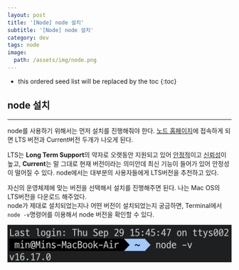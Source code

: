 ```yaml
---
layout: post
title: '[Node] node 설치'
subtitle: '[Node] node 설치'
category: dev
tags: node
image:
  path: /assets/img/node.png
---
```


<!-- prettier-ignore -->
* this ordered seed list will be replaced by the toc 
{:toc}

## node 설치

---

node를 사용하기 위해서는 먼저 설치를 진행해줘야 한다. [노드 홈페이지](https://nodejs.org/en/download/)에 접속하게 되면 LTS 버전과 Current버전 두개가 나오게 된다.

LTS는 **Long Term Support**의 약자로 오랫동안 지원되고 있어 <u>안정적</u>이고 <u>신뢰성</u>이 높고, **Current**는 말 그대로 현재 버전이라는 의미안데 최신 기능이 들어가 있어 안정성이 떨어질 수 있다. node에서는 대부분의 사용자들에게 LTS버전을 추천하고 있다.

자신의 운영체제에 맞는 버전을 선택해서 설치를 진행해주면 된다. 나는 Mac OS의 LTS버전을 다운로드 해주었다.  
node가 제대로 설치되었는지나 어떤 버전이 설치되었는지 궁금하면, Terminal에서 `node -v`명령어를 이용해서 node 버전을 확인할 수 있다.

![check_node_version](/assets/img/development/2022/09/27/check_node_version.png)
